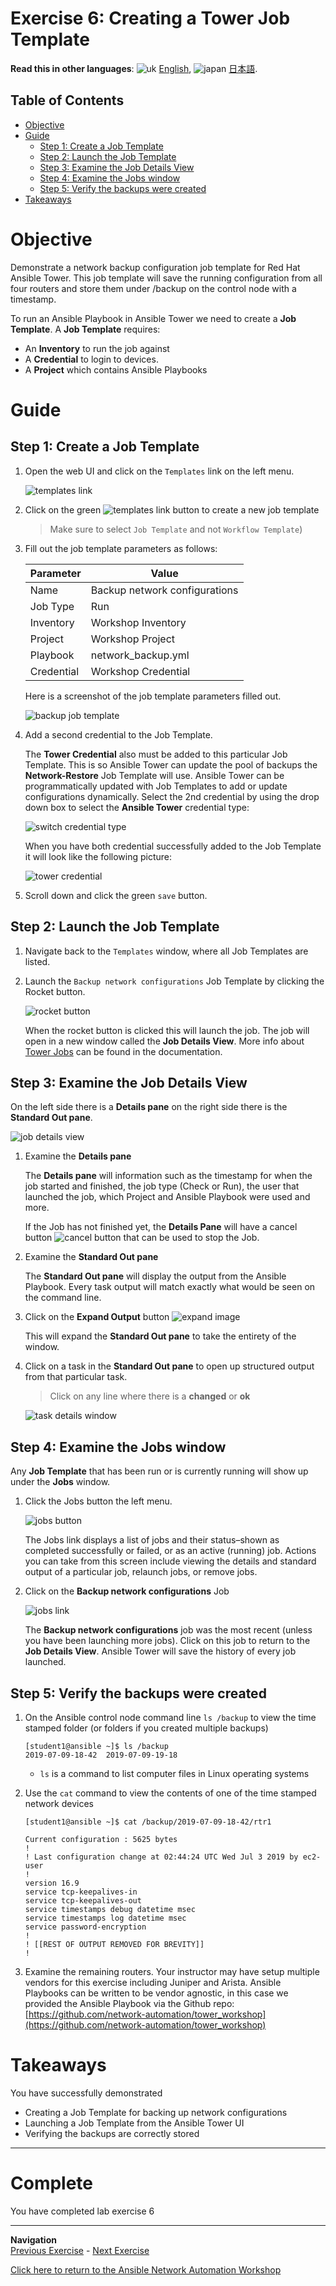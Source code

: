 # Exercise 6: Creating a Tower Job Template

**Read this in other languages**: ![uk](../../../images/uk.png) [English](README.md),  ![japan](../../../images/japan.png) [日本語](README.ja.md).

## Table of Contents

- [Objective](#objective)
- [Guide](#guide)
   - [Step 1: Create a Job Template](#step-1-create-a-job-template)
   - [Step 2: Launch the Job Template](#step-2-launch-the-job-template)
   - [Step 3: Examine the Job Details View](#step-3-examine-the-job-details-view)
   - [Step 4: Examine the Jobs window](#step-4-examine-the-jobs-window)
   - [Step 5: Verify the backups were created](#step-5-verify-the-backups-were-created)
- [Takeaways](#takeaways)

# Objective

Demonstrate a network backup configuration job template for Red Hat Ansible Tower.  This job template will save the running configuration from all four routers and store them under /backup on the control node with a timestamp.

To run an Ansible Playbook in Ansible Tower we need to create a **Job Template**.  A **Job Template** requires:
 - An **Inventory** to run the job against
 - A **Credential** to login to devices.
 - A **Project** which contains Ansible Playbooks

# Guide

## Step 1: Create a Job Template

1.  Open the web UI and click on the `Templates` link on the left menu.

    ![templates link](images/templates.png)

2. Click on the green ![templates link](images/add.png) button to create a new job template

    >Make sure to select `Job Template` and not `Workflow Template`)

3. Fill out the job template parameters as follows:

    | Parameter | Value |
    |---|---|
    | Name  | Backup network configurations  |
    |  Job Type |  Run |
    |  Inventory |  Workshop Inventory |
    |  Project |  Workshop Project |
    |  Playbook |  network_backup.yml |
    |  Credential |  Workshop Credential |


    Here is a screenshot of the job template parameters filled out.

    ![backup job template](images/backup.png)


4. Add a second credential to the Job Template.

    The **Tower Credential** also must be added to this particular Job Template.  This is so Ansible Tower can update the pool of backups the **Network-Restore** Job Template will use. Ansible Tower can be programmatically updated with Job Templates to add or update configurations dynamically.  Select the 2nd credential by using the drop down box to select the **Ansible Tower** credential type:

    ![switch credential type](images/ansible_tower_cred.png)

    When you have both credential successfully added to the Job Template it will look like the following picture:

    ![tower credential](images/tower_credential.png)

5. Scroll down and click the green `save` button.

## Step 2: Launch the Job Template

1. Navigate back to the `Templates` window, where all Job Templates are listed.

2. Launch the `Backup network configurations` Job Template by clicking the Rocket button.

    ![rocket button](images/rocket.png)

    When the rocket button is clicked this will launch the job.  The job will open in a new window called the **Job Details View**.  More info about [Tower Jobs](https://docs.ansible.com/ansible-tower/latest/html/userguide/jobs.html) can be found in the documentation.

## Step 3: Examine the Job Details View

On the left side there is a **Details pane** on the right side there is the **Standard Out pane**.

![job details view](images/jobfinish.png)

1.  Examine the **Details pane**    

    The **Details pane** will information such as the timestamp for when the job started and finished, the job type (Check or Run), the user that launched the job, which Project and Ansible Playbook were used and more.

    If the Job has not finished yet, the **Details Pane** will have a cancel button ![cancel button](images/cancel.png) that can be used to stop the Job.

2.  Examine the **Standard Out pane**

    The **Standard Out pane** will display the output from the Ansible Playbook.  Every task output will match exactly what would be seen on the command line.

3.  Click on the **Expand Output** button ![expand image](images/expand.png)

    This will expand the **Standard Out pane** to take the entirety of the window.

4.  Click on a task in the **Standard Out pane** to open up structured output from that particular task.

    > Click on any line where there is a **changed** or **ok**

    ![task details window](images/task_details.png)

## Step 4: Examine the Jobs window

Any **Job Template** that has been run or is currently running will show up under the **Jobs** window.

1. Click the Jobs button the left menu.

    ![jobs button](images/jobs.png)

    The Jobs link displays a list of jobs and their status–shown as completed successfully or failed, or as an active (running) job. Actions you can take from this screen include viewing the details and standard output of a particular job, relaunch jobs, or remove jobs.

2. Click on the **Backup network configurations** Job

    ![jobs link](images/jobslink.png)

    The **Backup network configurations** job was the most recent (unless you have been launching more jobs).  Click on this job to return to the **Job Details View**.  Ansible Tower will save the history of every job launched.

## Step 5: Verify the backups were created

1. On the Ansible control node command line `ls /backup` to view the time stamped folder (or folders if you created multiple backups)

   ```
   [student1@ansible ~]$ ls /backup
   2019-07-09-18-42  2019-07-09-19-18
   ```

   - `ls` is a command to list computer files in Linux operating systems

2. Use the `cat` command to view the contents of one of the time stamped network devices

   ```
   [student1@ansible ~]$ cat /backup/2019-07-09-18-42/rtr1

   Current configuration : 5625 bytes
   !
   ! Last configuration change at 02:44:24 UTC Wed Jul 3 2019 by ec2-user
   !
   version 16.9
   service tcp-keepalives-in
   service tcp-keepalives-out
   service timestamps debug datetime msec
   service timestamps log datetime msec
   service password-encryption
   !
   ! [[REST OF OUTPUT REMOVED FOR BREVITY]]
   !
   ```

  3. Examine the remaining routers.  Your instructor may have setup multiple vendors for this exercise including Juniper and Arista.  Ansible Playbooks can be written to be vendor agnostic,  in this case we provided the Ansible Playbook via the Github repo: [https://github.com/network-automation/tower_workshop](https://github.com/network-automation/tower_workshop)

# Takeaways

You have successfully demonstrated
 - Creating a Job Template for backing up network configurations
 - Launching a Job Template from the Ansible Tower UI
 - Verifying the backups are correctly stored

---

# Complete

You have completed lab exercise 6

----
**Navigation**
<br>
[Previous Exercise](../5-explore-tower) - [Next Exercise](../7-tower-survey)

[Click here to return to the Ansible Network Automation Workshop](../README.md)
